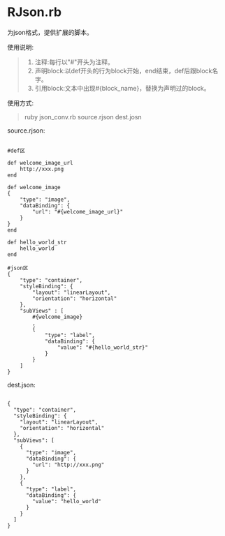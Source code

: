 RJson.rb
========

为json格式，提供扩展的脚本。

使用说明:
>1. 注释:每行以"#"开头为注释。
>2. 声明block:以def开头的行为block开始，end结束，def后跟block名字。
>3. 引用block:文本中出现#{block_name}，替换为声明过的block。

使用方式: 
>    ruby json_conv.rb source.rjson dest.josn

source.rjson:
<pre><code>
#def区

def welcome_image_url
	http://xxx.png
end

def welcome_image
{
	"type": "image",
    "dataBinding": {
        "url": "#{welcome_image_url}"
    }
}
end

def hello_world_str
	hello_world
end

#json区
{
	"type": "container",
	"styleBinding": {
	    "layout": "linearLayout",
	    "orientation": "horizontal"
    },
    "subViews" : [
		#{welcome_image}
		,
		{
			"type": "label",
			"dataBinding": {
				"value": "#{hello_world_str}"
			}
		}
    ]
}
</code></pre>

dest.json:
<pre><code>
{
  "type": "container",
  "styleBinding": {
    "layout": "linearLayout",
    "orientation": "horizontal"
  },
  "subViews": [
    {
      "type": "image",
      "dataBinding": {
        "url": "http://xxx.png"
      }
    },
    {
      "type": "label",
      "dataBinding": {
        "value": "hello_world"
      }
    }
  ]
}
</code></pre>
